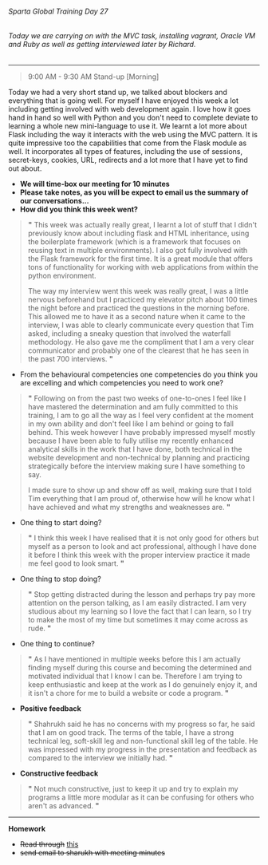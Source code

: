 ###### Sparta Global Training Day 27
###### Today we are carrying on with the MVC task, installing vagrant, Oracle VM and Ruby as well as getting interviewed later by Richard.
___

> 9:00 AM - 9:30 AM Stand-up [Morning]

Today we had a very short stand up, we talked about blockers and everything that is going well. For myself I have enjoyed this week a lot
including getting involved with web development again. I love how it goes hand in hand so well with Python and you don't need
to complete deviate to learning a whole new mini-language to use it. We learnt a lot more about Flask including the way it
interacts with the web using the MVC pattern. It is quite impressive too the capabilities that come from the Flask module as well.
It incorporates all types of features, including the use of sessions, secret-keys, cookies, URL, redirects and a lot more that I have yet to
find out about.


- **We will time-box our meeting for 10 minutes**
- **Please take notes, as you will be expect to email us the summary of our conversations...**
- **How did you think this week went?**
>**"** This week was actually really great, I learnt a lot of stuff that I didn't previously know about including flask and HTML inheritance,
>using the boilerplate framework (which is a framework that focuses on reusing text in multiple environments). I also got fully involved
>with the Flask framework for the first time. It is a great module that offers tons of functionality for working with web applications from
>within the python environment. 
>
>The way my interview went this week was really great, I was a little nervous beforehand but I practiced my
>elevator pitch about 100 times the night before and practiced the questions in the morning before. This allowed me to have it as a second nature
>when it came to the interview, I was able to clearly communicate every question that Tim asked, including a sneaky question that involved the waterfall
>methodology. He also gave me the compliment that I am a very clear communicator and probably one of the clearest that he has seen in the past 700 interviews.
>**"**
- From the behavioural competencies one competencies do you think you are excelling and which competencies you need to work one?
>**"**   Following on from the past two weeks of one-to-ones I feel like I have mastered the determination and am fully
>committed to this training, I am to go all the way as I feel very confident at the moment in my own ability and don't feel like
>I am behind or going to fall behind. This week however I have probably impressed myself mostly because I have been able to fully utilise my
>recently enhanced analytical skills in the work that I have done, both technical in the website development and non-technical by 
>planning and practicing strategically before the interview making sure I have something to say.
>
>I made sure to show up and show off as well, making sure that I told Tim everything that I am proud of, otherwise how will he know what
>I have achieved and what my strengths and weaknesses are.
>**"**
- One thing to start doing? 
>**"**  I think this week I have realised that it is not only good for others but myself as a person to look and act professional,
>although I have done it before I think this week with the proper interview practice it made me feel good to look smart.
>**"**
- One thing to stop doing? 
>**"**  Stop getting distracted during the lesson and perhaps try pay more attention on the person talking, as I am easily distracted.
>I am very studious about my learning so I love the fact that I can learn, so I try to make the most of my time but sometimes it may come across as rude.
>**"**
- One thing to continue?
> **"** As I have mentioned in multiple weeks before this I am actually finding myself during this course and becoming the determined and motivated
>individual that I know I can be. Therefore I am trying to keep enthusiastic and keep at the work as I do genuinely enjoy it, and it isn't
>a chore for me to build a website or code a program.
> **"**

* **Positive feedback** <br>
>**"** 
Shahrukh said he has no concerns with my progress so far, he said that I am on good track. The terms of the table, I have a strong technical leg, soft-skill leg and
non-functional skill leg of the table. He was impressed with my progress in the presentation and feedback as compared to the interview we initially had.
>**"**

* **Constructive feedback** <br>
>**"** 
Not much constructive, just to keep it up and try to explain my programs a little more modular as it can be confusing for others who aren't as advanced.
>**"**
>

___
**Homework**

* ~~Read through~~ [this](https://medium.com/@ahshahkhan/devops-culture-and-cicd-3761cfc62450)
* ~~send email to sharukh with meeting minutes~~